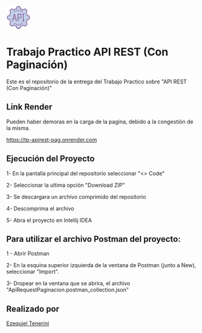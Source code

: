   <p>
    <img src="logoReadme/apirest.png"
         alt="logoApiRest"
         width="64px"
         height="64px"
      >
  </p>
</div>

# Trabajo Practico API REST (Con Paginación)

Este es el repositorio de la entrega del Trabajo Practico sobre "API REST (Con Paginación)"

## Link Render
Pueden haber demoras en la carga de la pagina, debido a la congestión de la misma.

https://tp-apirest-pag.onrender.com

## Ejecución del Proyecto

1- En la pantalla principal del repositorio seleccionar "<> Code"

2- Seleccionar la ultima opción "Download ZIP"

3- Se descargara un archivo comprimido del repositorio

4- Descomprima el archivo

5- Abra el proyecto en Intellij IDEA

## Para utilizar el archivo Postman del proyecto:

1 - Abrir Postman

2- En la esquina superior izquierda de la ventana de Postman (junto a New), seleccionar "Import".

3- Dropear en la ventana que se abrira, el archivo "ApiRequestPaginacion.postman_collection.json"

## Realizado por
[Ezequiel Tenerini](https://github.com/Teneze)
